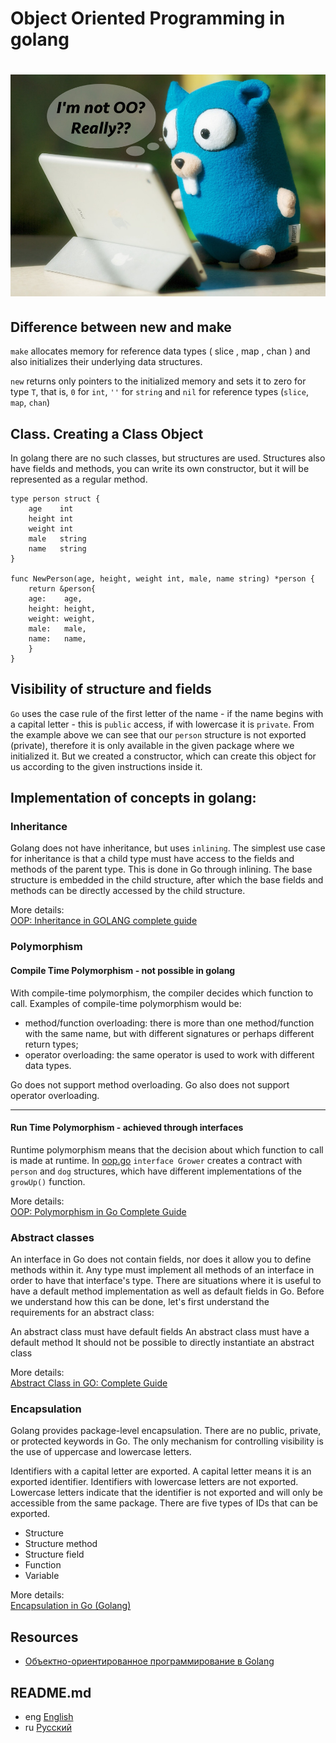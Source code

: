 # Object Oriented Programming in golang

<h1 align="center"><img class="goldT" src="../img/oopgo.jpeg" ></h1>

## Difference between new and make
`make` allocates memory for reference data types ( slice , map , chan ) and also initializes
their underlying data structures.

`new` returns only pointers to the initialized memory and sets it to zero for type `T`,
that is, `0` for `int`, `''` for `string` and `nil` for reference types (`slice`, `map`, `chan`)

## Class. Creating a Class Object

In golang there are no such classes, but structures are used. Structures also have fields and methods, you can write
its own constructor, but it will be represented as a regular method.

```golang
type person struct {
    age    int
    height int
    weight int
    male   string
    name   string
}

func NewPerson(age, height, weight int, male, name string) *person {
    return &person{
    age:    age,
    height: height,
    weight: weight,
    male:   male,
    name:   name,
    }
}
```

## Visibility of structure and fields
`Go` uses the case rule of the first letter of the name - if the name begins with a capital letter -
this is `public` access, if with lowercase it is `private`.
From the example above we can see that our `person` structure is not exported (private),
therefore it is only available in the given package where we initialized it. But we created a constructor,
which can create this object for us according to the given instructions inside it.

## Implementation of concepts in golang:
### Inheritance

Golang does not have inheritance, but uses `inlining`.
The simplest use case for inheritance is that a child type must have access to the fields and methods of the parent type.
This is done in Go through inlining. The base structure is embedded in the child structure, after which the base fields
and methods can be directly accessed by the child structure.

More details:  
[OOP: Inheritance in GOLANG complete guide](https://golangbyexample.com/oop-inheritance-golang-complete/)

### Polymorphism
#### Compile Time Polymorphism - not possible in golang

With compile-time polymorphism, the compiler decides which function to call.
Examples of compile-time polymorphism would be:
- method/function overloading: there is more than one method/function with the same name,
  but with different signatures or perhaps different return types;
- operator overloading: the same operator is used to work with different data types.

Go does not support method overloading.
Go also does not support operator overloading.
***
#### Run Time Polymorphism - achieved through interfaces

Runtime polymorphism means that the decision about which function to call is made at runtime.
In [oop.go](https://github.com/lumorow/golang-interview-preparation/blob/main/OOP/oop.go) `interface Grower`
creates a contract with
`person` and `dog` structures, which have different implementations of the `growUp()` function.

More details:  
[OOP: Polymorphism in Go Complete Guide](https://golangbyexample.com/oop-polymorphism-in-go-complete-guide/)

### Abstract classes

An interface in Go does not contain fields, nor does it allow you to define methods within it. Any type must implement all methods of an interface in order to have that interface's type. There are situations where it is useful to have a default method implementation as well as default fields in Go. Before we understand how this can be done, let's first understand the requirements for an abstract class:

An abstract class must have default fields
An abstract class must have a default method
It should not be possible to directly instantiate an abstract class

More details:  
[Abstract Class in GO: Complete Guide](https://golangbyexample.com/go-abstract-class/)

### Encapsulation

Golang provides package-level encapsulation. There are no public, private, or protected keywords in Go. The only mechanism for controlling visibility is the use of uppercase and lowercase letters.

Identifiers with a capital letter are exported. A capital letter means it is an exported identifier.
Identifiers with lowercase letters are not exported. Lowercase letters indicate that the identifier is not exported and will only be accessible from the same package.
There are five types of IDs that can be exported.

- Structure
- Structure method
- Structure field
- Function
- Variable

More details:  
[Encapsulation in Go (Golang)](https://golangbyexample.com/encapsulation-in-go/)

## Resources

- [Объектно-ориентированное программирование в Golang](https://medium.com/nuances-of-programming/%D0%BE%D0%B1%D1%8A%D0%B5%D0%BA%D1%82%D0%BD%D0%BE-%D0%BE%D1%80%D0%B8%D0%B5%D0%BD%D1%82%D0%B8%D1%80%D0%BE%D0%B2%D0%B0%D0%BD%D0%BD%D0%BE%D0%B5-%D0%BF%D1%80%D0%BE%D0%B3%D1%80%D0%B0%D0%BC%D0%BC%D0%B8%D1%80%D0%BE%D0%B2%D0%B0%D0%BD%D0%B8%D0%B5-%D0%B2-golang-52f36f2fa837)

## README.md

- eng [English](https://github.com/lumorow/golang-interview-preparation/blob/main/OOP/README.md)
- ru [Русский](https://github.com/lumorow/golang-interview-preparation/blob/main/OOP/readme/README.ru.md)
